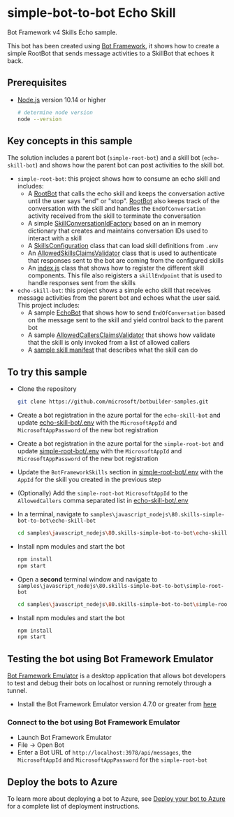 # simple-bot-to-bot Echo Skill

Bot Framework v4 Skills Echo sample.

This bot has been created using [Bot Framework](https://dev.botframework.com), it shows how to create a simple RootBot that sends message activities to a SkillBot that echoes it back.

## Prerequisites

- [Node.js](https://nodejs.org) version 10.14 or higher

    ```bash
    # determine node version
    node --version

## Key concepts in this sample

The solution includes a parent bot (`simple-root-bot`) and a skill bot (`echo-skill-bot`) and shows how the parent bot can post activities to the skill bot.

- `simple-root-bot`: this project shows how to consume an echo skill and includes:
  - A [RootBot](simple-root-bot/rootBot.js) that calls the echo skill and keeps the conversation active until the user says "end" or "stop". [RootBot](simple-root-bot/rootBot.js) also keeps track of the conversation with the skill and handles the `EndOfConversation` activity received from the skill to terminate the conversation
  - A simple [SkillConversationIdFactory](simple-root-bot/skillConversationIdFactory.js) based on an in memory dictionary that creates and maintains conversation IDs used to interact with a skill
  - A [SkillsConfiguration](simple-root-bot/skillsConfiguration.js) class that can load skill definitions from `.env`
  - An [AllowedSkillsClaimsValidator](simple-root-bot/authentication/allowedSkillsClaimsValidator.js) class that is used to authenticate that responses sent to the bot are coming from the configured skills
  - An [index.js](simple-root-bot/index.js) class that shows how to register the different skill components. This file also reigisters a `skillEndpoint` that is used to handle responses sent from the skills
- `echo-skill-bot`: this project shows a simple echo skill that receives message activities from the parent bot and echoes what the user said. This project includes:
  - A sample [EchoBot](echo-skill-bot/bot.js) that shows how to send `EndOfConversation` based on the message sent to the skill and yield control back to the parent bot
  - A sample [AllowedCallersClaimsValidator](echo-skill-bot/authentication/allowedCallersClaimsValidator.js) that shows how validate that the skill is only invoked from a list of allowed callers
  - A [sample skill manifest](echo-skill-bot/manifest/echoskillbot-manifest-1.0.json) that describes what the skill can do

## To try this sample

- Clone the repository

    ```bash
    git clone https://github.com/microsoft/botbuilder-samples.git
    ```

- Create a bot registration in the azure portal for the `echo-skill-bot` and update [echo-skill-bot/.env](echo-skill-bot/.env) with the `MicrosoftAppId` and `MicrosoftAppPassword` of the new bot registration
- Create a bot registration in the azure portal for the `simple-root-bot` and update [simple-root-bot/.env](simple-root-bot/.env) with the `MicrosoftAppId` and `MicrosoftAppPassword` of the new bot registration
- Update the `BotFrameworkSkills` section in [simple-root-bot/.env](simple-root-bot/.env) with the `AppId` for the skill you created in the previous step
- (Optionally) Add the `simple-root-bot` `MicrosoftAppId` to the `AllowedCallers` comma separated list in [echo-skill-bot/.env](echo-skill-bot/.env)
- In a terminal, navigate to `samples\javascript_nodejs\80.skills-simple-bot-to-bot\echo-skill-bot`

    ```bash
    cd samples\javascript_nodejs\80.skills-simple-bot-to-bot\echo-skill-bot
    ```

- Install npm modules and start the bot

    ```bash
    npm install
    npm start
    ```

- Open a **second** terminal window and navigate to `samples\javascript_nodejs\80.skills-simple-bot-to-bot\simple-root-bot`

    ```bash
    cd samples\javascript_nodejs\80.skills-simple-bot-to-bot\simple-root-bot
    ```

- Install npm modules and start the bot

    ```bash
    npm install
    npm start
    ```

## Testing the bot using Bot Framework Emulator

[Bot Framework Emulator](https://github.com/microsoft/botframework-emulator) is a desktop application that allows bot developers to test and debug their bots on localhost or running remotely through a tunnel.

- Install the Bot Framework Emulator version 4.7.0 or greater from [here](https://github.com/Microsoft/BotFramework-Emulator/releases)

### Connect to the bot using Bot Framework Emulator

- Launch Bot Framework Emulator
- File -> Open Bot
- Enter a Bot URL of `http://localhost:3978/api/messages`, the `MicrosoftAppId` and `MicrosoftAppPassword` for the `simple-root-bot`

## Deploy the bots to Azure

To learn more about deploying a bot to Azure, see [Deploy your bot to Azure](https://aka.ms/azuredeployment) for a complete list of deployment instructions.
